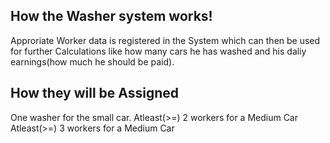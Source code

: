 ## How the Washer system works!
Approriate Worker data is registered in the System which can then be used for further Calculations like how many cars he has washed and his daliy earnings(how much he should be paid).
## How they will be Assigned
One washer for the small car.
Atleast(>=) 2 workers for a  Medium Car
Atleast(>=) 3 workers for a  Medium Car